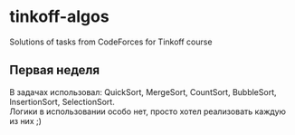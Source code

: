 # tinkoff-algos
Solutions of tasks from CodeForces for Tinkoff course


## Первая неделя
В задачах использовал: QuickSort, MergeSort, CountSort, BubbleSort, InsertionSort, SelectionSort. <br/>
Логики в использовании особо нет, просто хотел реализовать каждую из них ;)
